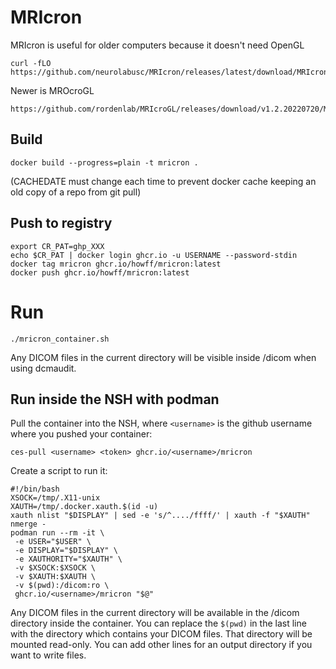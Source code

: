 # MRIcron

MRIcron is useful for older computers because it doesn't need OpenGL
```
curl -fLO https://github.com/neurolabusc/MRIcron/releases/latest/download/MRIcron_linux.zip
```

Newer is MROcroGL
```
https://github.com/rordenlab/MRIcroGL/releases/download/v1.2.20220720/MRIcroGL_linux.zip
```

## Build

```
docker build --progress=plain -t mricron .
```

(CACHEDATE must change each time to prevent docker cache keeping an old copy of a repo from git pull)

## Push to registry

```
export CR_PAT=ghp_XXX
echo $CR_PAT | docker login ghcr.io -u USERNAME --password-stdin
docker tag mricron ghcr.io/howff/mricron:latest
docker push ghcr.io/howff/mricron:latest
```

# Run

```
./mricron_container.sh
```

Any DICOM files in the current directory will be visible inside /dicom when using dcmaudit.

## Run inside the NSH with podman

Pull the container into the NSH, where `<username>` is the github username where you pushed your container:
```
ces-pull <username> <token> ghcr.io/<username>/mricron
```

Create a script to run it:
```
#!/bin/bash
XSOCK=/tmp/.X11-unix
XAUTH=/tmp/.docker.xauth.$(id -u)
xauth nlist "$DISPLAY" | sed -e 's/^..../ffff/' | xauth -f "$XAUTH" nmerge -
podman run --rm -it \
 -e USER="$USER" \
 -e DISPLAY="$DISPLAY" \
 -e XAUTHORITY="$XAUTH" \
 -v $XSOCK:$XSOCK \
 -v $XAUTH:$XAUTH \
 -v $(pwd):/dicom:ro \
 ghcr.io/<username>/mricron "$@"
```

Any DICOM files in the current directory will be available in the /dicom directory inside the container.
You can replace the `$(pwd)` in the last line with the directory which contains your DICOM files.
That directory will be mounted read-only. You can add other lines for an output directory if you want to write files.
